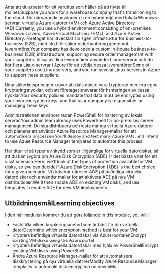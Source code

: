 <span data-ttu-id="2a6e2-101">Anta att du arbetar för ett varuhus som håller på att flytta till molnet.</span><span class="sxs-lookup"><span data-stu-id="2a6e2-101">Suppose you work for a warehouse company that's transitioning to the cloud.</span></span> <span data-ttu-id="2a6e2-102">För närvarande använder du en hybridmiljö med lokala Windows-servrar, virtuella Azure-datorer (VM) och Azure Active Directory (AD).</span><span class="sxs-lookup"><span data-stu-id="2a6e2-102">Currently, you use a hybrid environment consisting of on-premises Windows servers, Azure Virtual Machines (VMs), and Azure Active Directory.</span></span> <span data-ttu-id="2a6e2-103">Företaget har utvecklat sin egen infrastruktur för business-to-business (B2B), med stöd för säker orderhantering gentemot leverantörer.</span><span class="sxs-lookup"><span data-stu-id="2a6e2-103">Your company has developed a custom in-house business-to-business (B2B) infrastructure, supporting secure order management with your suppliers.</span></span> <span data-ttu-id="2a6e2-104">Vissa av dina leverantörer använder Linux-servrar och du kör flera Linux-servrar i Azure för att stödja dessa leverantörer.</span><span class="sxs-lookup"><span data-stu-id="2a6e2-104">Some of your suppliers use Linux servers, and you run several Linux servers in Azure to support these suppliers.</span></span>

<span data-ttu-id="2a6e2-105">Dina säkerhetsprinciper kräver att data måste vara krypterad med era egna krypteringsnycklar, och att företaget ansvarar för hanteringen av dessa nycklar.</span><span class="sxs-lookup"><span data-stu-id="2a6e2-105">Your security policies mandate that data must be encrypted using your own encryption keys, and that your company is responsible for managing these keys.</span></span>

<span data-ttu-id="2a6e2-106">Administrationen använder redan PowerShell för hantering av lokala servrar.</span><span class="sxs-lookup"><span data-stu-id="2a6e2-106">Your admin team already uses PowerShell for on-premises server management.</span></span> <span data-ttu-id="2a6e2-107">Du ska distribuera och testa många virtuella Azure-datorer och planerar att använda Azure Resource Manager-mallar för att automatisera processen.</span><span class="sxs-lookup"><span data-stu-id="2a6e2-107">You'll deploy and test many Azure VMs, and intend to use Azure Resource Manager templates to automate this process.</span></span>

<span data-ttu-id="2a6e2-108">Här tittar vi på typer av skydd som är tillgängliga för virtuella datordiskar, så att du kan avgöra om Azure Disk Encryption (ADE) är det bästa valet för ett visst scenario.</span><span class="sxs-lookup"><span data-stu-id="2a6e2-108">Here, we'll look at the types of protection available for VM disks, so you can decide if Azure Disk Encryption (ADE) is the best choice for a given scenario.</span></span> <span data-ttu-id="2a6e2-109">Vi aktiverar därefter ADE på befintliga virtuella datordiskar och använder mallar för att aktivera ADE på nya VM-distributioner.</span><span class="sxs-lookup"><span data-stu-id="2a6e2-109">We'll then enable ADE on existing VM disks, and use templates to enable ADE for new VM deployments.</span></span>


## <a name="learning-objectives"></a><span data-ttu-id="2a6e2-110">Utbildningsmål</span><span class="sxs-lookup"><span data-stu-id="2a6e2-110">Learning objectives</span></span>

<span data-ttu-id="2a6e2-111">I den här modulen kommer du att göra följande:</span><span class="sxs-lookup"><span data-stu-id="2a6e2-111">In this module, you will:</span></span>

- <span data-ttu-id="2a6e2-112">Fastställa vilken krypteringsmetod som är bäst för din virtuella dator</span><span class="sxs-lookup"><span data-stu-id="2a6e2-112">Determine which encryption method is best for your VM</span></span>
- <span data-ttu-id="2a6e2-113">Kryptera befintliga virtuella datordiskar via Azure-portalen</span><span class="sxs-lookup"><span data-stu-id="2a6e2-113">Encrypt existing VM disks using the Azure portal</span></span>
- <span data-ttu-id="2a6e2-114">Kryptera befintliga virtuella datordiskar med hjälp av PowerShell</span><span class="sxs-lookup"><span data-stu-id="2a6e2-114">Encrypt existing VM disks using PowerShell</span></span>
- <span data-ttu-id="2a6e2-115">Ändra Azure Resource Manager-mallar för att automatisera diskkryptering på nya virtuella datorer</span><span class="sxs-lookup"><span data-stu-id="2a6e2-115">Modify Azure Resource Manager templates to automate disk encryption on new VMs</span></span>

